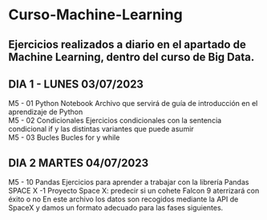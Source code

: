 # Curso-Machine-Learning
Ejercicios realizados a diario en el apartado de Machine Learning, dentro del curso de Big Data.
------------------------------------------------------------------------------------------------
## DIA 1 - LUNES 03/07/2023
M5 - 01 Python Notebook
Archivo que servirá de guía de introducción en el aprendizaje de Python<br>
M5 - 02 Condicionales
Ejercicios condicionales con la sentencia condicional if y las distintas variantes que puede asumir<br>
M5 - 03 Bucles
Bucles for y while
## DIA 2 MARTES 04/07/2023
M5 - 10 Pandas
Ejercicios para aprender a trabajar con la librería Pandas<br>
SPACE X -1
Proyecto Space X: predecir si un cohete Falcon 9 aterrizará con éxito o no
En este archivo los datos son recogidos mediante la API de SpaceX y damos un formato adecuado para las fases siguientes.
